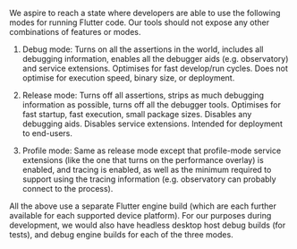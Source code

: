 We aspire to reach a state where developers are able to use the following modes for running Flutter code. Our tools should not expose any other combinations of features or modes.

1. Debug mode: Turns on all the assertions in the world, includes all debugging information, enables all the debugger aids (e.g. observatory) and service extensions. Optimises for fast develop/run cycles. Does not optimise for execution speed, binary size, or deployment.

2. Release mode: Turns off all assertions, strips as much debugging information as possible, turns off all the debugger tools. Optimises for fast startup, fast execution, small package sizes. Disables any debugging aids.  Disables service extensions. Intended for deployment to end-users.

3. Profile mode: Same as release mode except that profile-mode service extensions (like the one that turns on the performance overlay) is enabled, and tracing is enabled, as well as the minimum required to support using the tracing information (e.g. observatory can probably connect to the process).

All the above use a separate Flutter engine build (which are each further available for each supported device platform). For our purposes during development, we would also have headless desktop host debug builds (for tests), and debug engine builds for each of the three modes.